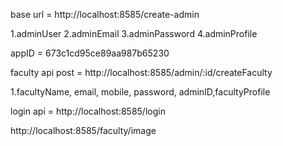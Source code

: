 base url = http://localhost:8585/create-admin

1.adminUser
2.adminEmail
3.adminPassword
4.adminProfile

appID = 673c1cd95ce89aa987b65230

faculty api post = http://localhost:8585/admin/:id/createFaculty

1.facultyName, email, mobile, password, adminID,facultyProfile

login api = http://localhost:8585/login

http://localhost:8585/faculty/image